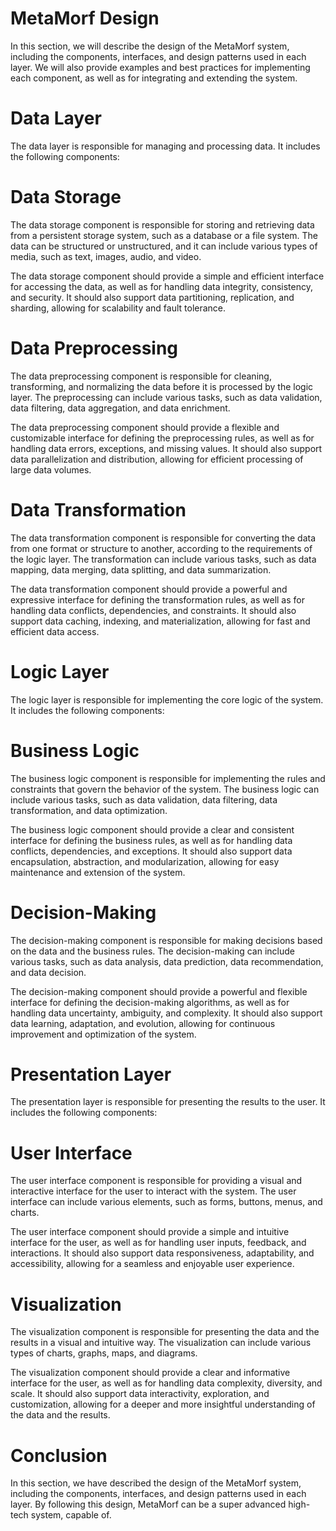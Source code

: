 # MetaMorf Design

In this section, we will describe the design of the MetaMorf system, including the components, interfaces, and design patterns used in each layer. We will also provide examples and best practices for implementing each component, as well as for integrating and extending the system.

# Data Layer

The data layer is responsible for managing and processing data. It includes the following components:

# Data Storage

The data storage component is responsible for storing and retrieving data from a persistent storage system, such as a database or a file system. The data can be structured or unstructured, and it can include various types of media, such as text, images, audio, and video.

The data storage component should provide a simple and efficient interface for accessing the data, as well as for handling data integrity, consistency, and security. It should also support data partitioning, replication, and sharding, allowing for scalability and fault tolerance.

# Data Preprocessing

The data preprocessing component is responsible for cleaning, transforming, and normalizing the data before it is processed by the logic layer. The preprocessing can include various tasks, such as data validation, data filtering, data aggregation, and data enrichment.

The data preprocessing component should provide a flexible and customizable interface for defining the preprocessing rules, as well as for handling data errors, exceptions, and missing values. It should also support data parallelization and distribution, allowing for efficient processing of large data volumes.

# Data Transformation

The data transformation component is responsible for converting the data from one format or structure to another, according to the requirements of the logic layer. The transformation can include various tasks, such as data mapping, data merging, data splitting, and data summarization.

The data transformation component should provide a powerful and expressive interface for defining the transformation rules, as well as for handling data conflicts, dependencies, and constraints. It should also support data caching, indexing, and materialization, allowing for fast and efficient data access.

# Logic Layer

The logic layer is responsible for implementing the core logic of the system. It includes the following components:

# Business Logic

The business logic component is responsible for implementing the rules and constraints that govern the behavior of the system. The business logic can include various tasks, such as data validation, data filtering, data transformation, and data optimization.

The business logic component should provide a clear and consistent interface for defining the business rules, as well as for handling data conflicts, dependencies, and exceptions. It should also support data encapsulation, abstraction, and modularization, allowing for easy maintenance and extension of the system.

# Decision-Making

The decision-making component is responsible for making decisions based on the data and the business rules. The decision-making can include various tasks, such as data analysis, data prediction, data recommendation, and data decision.

The decision-making component should provide a powerful and flexible interface for defining the decision-making algorithms, as well as for handling data uncertainty, ambiguity, and complexity. It should also support data learning, adaptation, and evolution, allowing for continuous improvement and optimization of the system.

# Presentation Layer

The presentation layer is responsible for presenting the results to the user. It includes the following components:

# User Interface

The user interface component is responsible for providing a visual and interactive interface for the user to interact with the system. The user interface can include various elements, such as forms, buttons, menus, and charts.

The user interface component should provide a simple and intuitive interface for the user, as well as for handling user inputs, feedback, and interactions. It should also support data responsiveness, adaptability, and accessibility, allowing for a seamless and enjoyable user experience.

# Visualization

The visualization component is responsible for presenting the data and the results in a visual and intuitive way. The visualization can include various types of charts, graphs, maps, and diagrams.

The visualization component should provide a clear and informative interface for the user, as well as for handling data complexity, diversity, and scale. It should also support data interactivity, exploration, and customization, allowing for a deeper and more insightful understanding of the data and the results.

# Conclusion

In this section, we have described the design of the MetaMorf system, including the components, interfaces, and design patterns used in each layer. By following this design, MetaMorf can be a super advanced high-tech system, capable of.
